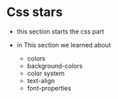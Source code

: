 # Css stars

- this section starts the css part

- in This section we learned about 
    -   colors 
    -   background-colors
    -   color system
    -   text-align
    -   font-properties
